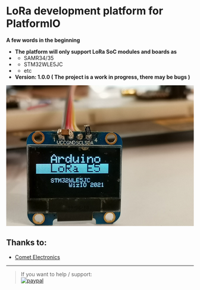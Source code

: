 # LoRa development platform for PlatformIO

**A few words in the beginning**
* **The platform will only support LoRa SoC modules and boards as**
* * SAMR34/35
* * STM32WLE5JC
* * etc
* **Version: 1.0.0 ( The project is a work in progress, there may be bugs )**


![oled](https://raw.githubusercontent.com/Wiz-IO/LIB/master/LoRa/oled-e5.jpg)

## Thanks to:
* [Comet Electronics](https://www.comet.bg/en/)

***

>If you want to help / support:   
[![paypal](https://www.paypalobjects.com/en_US/i/btn/btn_donate_SM.gif)](https://www.paypal.com/cgi-bin/webscr?cmd=_s-xclick&hosted_button_id=ESUP9LCZMZTD6)
